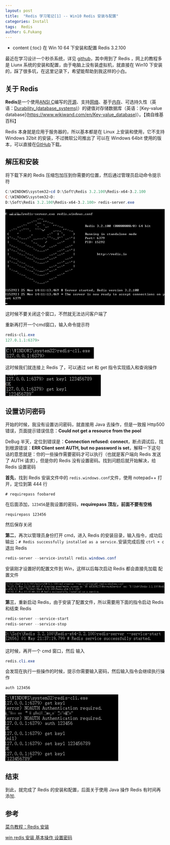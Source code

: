 ```yaml
---
layout: post
title:  "Redis 学习笔记[1] -- Win10 Redis 安装与配置"
categories: Install
tags:  Redis 
author: G.Fukang
---
```

* content
{:toc}
在 Win 10 64 下安装和配置 Redis 3.2.100



最近在学习设计一个秒杀系统，详见 [github](https://github.com/gongfukangEE/Seckilling)，其中用到了 Redis ，网上的教程多是 Liunx 系统的安装和配置，由于电脑上没有装虚拟机，就直接在 Win10 下安装的，踩了很多坑，在这里记录下，希望能帮助到我这样的小白。

## 关于 Redis

**Redis**是一个使用[ANSI C](https://www.wikiwand.com/zh-hans/ANSI_C)编写的[开源](https://www.wikiwand.com/zh-hans/%E5%BC%80%E6%BA%90)、支持[网络](https://www.wikiwand.com/zh-hans/%E7%94%B5%E8%84%91%E7%BD%91%E7%BB%9C)、基于[内存](https://www.wikiwand.com/zh-hans/%E5%86%85%E5%AD%98)、可选持久性（英语：[Durability_(database_systems)](https://www.wikiwand.com/en/Durability_(database_systems))）的键值对存储数据库（英语：[Key-value database](https://www.wikiwand.com/en/Key-value_database)）。【摘自维基百科】

Redis 本身就是应用于服务器的，所以基本都是在 Linux 上安装和使用，它不支持 Windows 32bit 的安装，不过微软公司推出了 可以在 Windows 64bit 使用的版本，可以直接在[GitHub](https://github.com/MicrosoftArchive/redis/releases)下载。

## 解压和安装

将下载下来的 Redis 压缩包加压到你需要的位置，然后通过管理员启动命令提示符

```powershell
C:\WINDOWS\system32>cd D:\Soft\Redis 3.2.100\Redis-x64-3.2.100
C:\WINDOWS\system32>D:
D:\Soft\Redis 3.2.100\Redis-x64-3.2.100> redis-server.exe
```

![](https://github.com/gongfukangEE/gongfukangEE.github.io/raw/master/_pic/Redis/redis1.jpg)

这时候不要关闭这个窗口，不然就无法访问客户端了

重新再打开一个cmd窗口，输入命令提示符

```powershell
redis-cli.exe
127.0.1.1:6379>
```

![](https://github.com/gongfukangEE/gongfukangEE.github.io/raw/master/_pic/Redis/redis2.jpg)

这时候我们就连接上 Redis 了，可以通过 set 和 get 指令实现插入和查询操作

![](https://github.com/gongfukangEE/gongfukangEE.github.io/raw/master/_pic/Redis/redis3.jpg)

## 设置访问密码

开始的时候，我没有设置访问密码，就直接用 Java 去操作，但是一致报 Http500 错误，页面提示错误信息：**Could not  get a resource from the pool**

DeBug 半天，定位到错误是：**Connection refused: connect**，断点调试后，找到根源错误：**ERR Client sent AUTH, but no password is set**，解释一下这句话的意思就是：你的一些操作需要密码才可以执行（也就是客户端向 Redis 发送了 AUTH 请求），但是你的 Redis 没有设置密码。找到问题后就开始解决，给 Redis 设置密码

**首先**，找到 Redis 安装文件中的 `redis.windows.conf`文件，使用 notepad++ 打开，定位到第 444 行

```shell
# requirepass foobared
```

在后面添加，`123456`是我设置的密码，**requirepass 顶左，前面不要有空格**

```shell
requirepass 123456
```

然后保存关闭

**第二**，再次以管理员身份打开 cmd，进入 Redis 的安装目录，输入指令，成功后输出：`# Redis successfully installed as a service.`安装完成后按 `ctrl + c`退出 Redis

```powershell
redis-server --service-install redis.windows.conf
```

安装刚才设置好的配置文件到 Win，这样以后每次启动 Redis 都会直接先加载 配置文件

![](https://github.com/gongfukangEE/gongfukangEE.github.io/raw/master/_pic/Redis/redis4.jpg)

**第三**，重新启动 Redis，由于安装了配置文件，所以需要用下面的指令启动 Redis 和结束 Redis

```powershell
redis-server --service-start
redis-server --service-stop
```

![](https://github.com/gongfukangEE/gongfukangEE.github.io/raw/master/_pic/Redis/redis5.jpg)

这时候，再开一个 cmd 窗口，然后 输入 

```powershell
redis.cli.exe
```

会发现在执行一些操作的时候，提示你需要输入密码，然后输入指令会继续执行操作

```shell
auth 123456
```

![](https://github.com/gongfukangEE/gongfukangEE.github.io/raw/master/_pic/Redis/redis6.jpg)

## 结束

到此，就完成了 Redis 的安装和配置，后面关于使用 Java 操作 Redis 有时间再添加.

## 参考

[菜鸟教程：Redis 安装](http://www.runoob.com/redis/redis-install.html)

[win redis 安装 基本操作 设置密码](https://blog.csdn.net/qq_25958497/article/details/78810108)